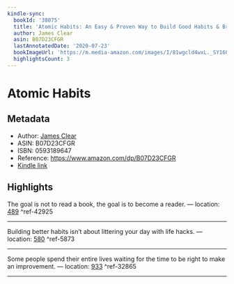 ```yaml
---
kindle-sync:
  bookId: '38075'
  title: 'Atomic Habits: An Easy & Proven Way to Build Good Habits & Break Bad Ones'
  author: James Clear
  asin: B07D23CFGR
  lastAnnotatedDate: '2020-07-23'
  bookImageUrl: 'https://m.media-amazon.com/images/I/81wgcld4wxL._SY160.jpg'
  highlightsCount: 3
---
```

# Atomic Habits
## Metadata
* Author: [James Clear](https://www.amazon.com/James-Clear/e/B07DJTJC3X/ref=dp_byline_cont_ebooks_1)
* ASIN: B07D23CFGR
* ISBN: 0593189647
* Reference: https://www.amazon.com/dp/B07D23CFGR
* [Kindle link](kindle://book?action=open&asin=B07D23CFGR)

## Highlights
The goal is not to read a book, the goal is to become a reader. — location: [489](kindle://book?action=open&asin=B07D23CFGR&location=489) ^ref-42925

---
Building better habits isn’t about littering your day with life hacks. — location: [580](kindle://book?action=open&asin=B07D23CFGR&location=580) ^ref-5873

---
Some people spend their entire lives waiting for the time to be right to make an improvement. — location: [933](kindle://book?action=open&asin=B07D23CFGR&location=933) ^ref-32865

---
